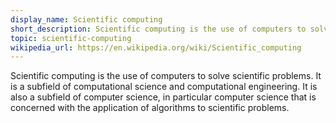 ```yaml
---
display_name: Scientific computing
short_description: Scientific computing is the use of computers to solve scientific problems.
topic: scientific-computing
wikipedia_url: https://en.wikipedia.org/wiki/Scientific_computing
---
```

Scientific computing is the use of computers to solve scientific problems. It is a subfield of computational science and computational engineering. It is also a subfield of computer science, in particular computer science that is concerned with the application of algorithms to scientific problems.